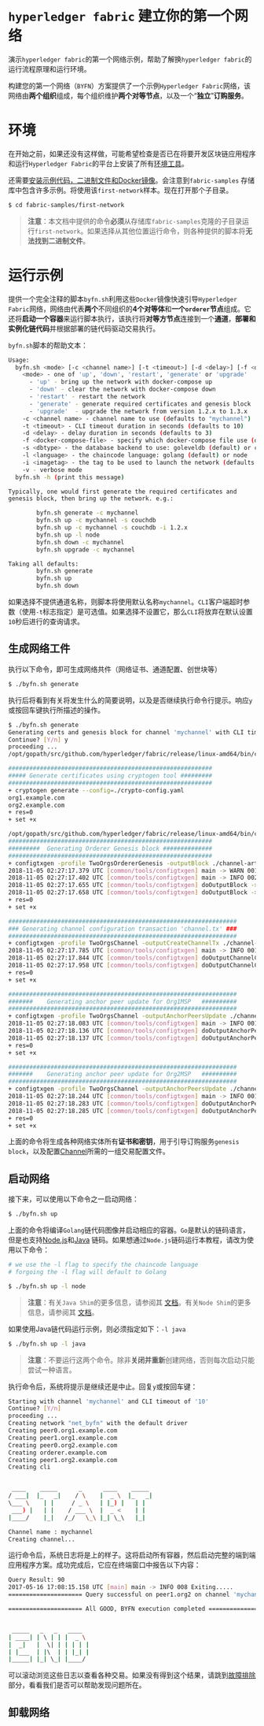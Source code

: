 # `hyperledger fabric` 建立你的第一个网络
演示`hyperledger fabric`的第一个网络示例，帮助了解换`hyperledger fabric`的运行流程原理和运行环境。

构建您的第一个网络（`BYFN`）方案提供了一个示例`Hyperledger Fabric`网络，该网络由**两个组织**组成，每个组织维护**两个对等节点**，以及一个“**独立**”**订购服务**。

# 环境

在开始之前，如果还没有这样做，可能希望检查是否已在将要开发区块链应用程序和运行`Hyperledger Fabric`的平台上安装了所有[环境工具](hyperledger%20fabric%20入门.md)。

还需要[安装示例代码，二进制文件和Docker镜像](https://hyperledger-fabric.readthedocs.io/en/latest/install.html)。会注意到`fabric-samples` 存储库中包含许多示例。将使用该`first-network`样本。现在打开那个子目录。

```sh
$ cd fabric-samples/first-network
```

> **注意**：本文档中提供的命令**必须**从存储库`fabric-samples`克隆的子目录运行`first-network`。如果选择从其他位置运行命令，则各种提供的脚本将**无法找到二进制文件**。

# 运行示例

提供一个完全注释的脚本`byfn.sh`利用这些`Docker`镜像快速引导`Hyperledger Fabric`网络，网络由代表**两个**不同组织的**4个对等体**和**一个`orderer`节点**组成。它还将**启动一个容器**来运行脚本执行，该执行将**对等方节点**连接到一个**通道**，**部署和实例化链代码**并根据部署的链代码驱动交易执行。

`byfn.sh`脚本的帮助文本：

```sh
Usage:
  byfn.sh <mode> [-c <channel name>] [-t <timeout>] [-d <delay>] [-f <docker-compose-file>] [-s <dbtype>] [-l <language>] [-i <imagetag>] [-v]
    <mode> - one of 'up', 'down', 'restart', 'generate' or 'upgrade'
      - 'up' - bring up the network with docker-compose up
      - 'down' - clear the network with docker-compose down
      - 'restart' - restart the network
      - 'generate' - generate required certificates and genesis block
      - 'upgrade'  - upgrade the network from version 1.2.x to 1.3.x
    -c <channel name> - channel name to use (defaults to "mychannel")
    -t <timeout> - CLI timeout duration in seconds (defaults to 10)
    -d <delay> - delay duration in seconds (defaults to 3)
    -f <docker-compose-file> - specify which docker-compose file use (defaults to docker-compose-cli.yaml)
    -s <dbtype> - the database backend to use: goleveldb (default) or couchdb
    -l <language> - the chaincode language: golang (default) or node
    -i <imagetag> - the tag to be used to launch the network (defaults to "latest")
    -v - verbose mode
  byfn.sh -h (print this message)

Typically, one would first generate the required certificates and
genesis block, then bring up the network. e.g.:

        byfn.sh generate -c mychannel
        byfn.sh up -c mychannel -s couchdb
        byfn.sh up -c mychannel -s couchdb -i 1.2.x
        byfn.sh up -l node
        byfn.sh down -c mychannel
        byfn.sh upgrade -c mychannel

Taking all defaults:
        byfn.sh generate
        byfn.sh up
        byfn.sh down
```

如果选择不提供通道名称，则脚本将使用默认名称`mychannel`。`CLI`客户端超时参数（使用`-t`标志指定）是可选值。如果选择不设置它，那么`CLI`将放弃在默认设置`10`秒后进行的查询请求。

## 生成网络工件

执行以下命令，即可生成网络共件（网络证书、通道配置、创世块等）

```sh
$ ./byfn.sh generate
```

执行后将看到有关将发生什么的简要说明，以及是否继续执行命令行提示。响应`y`或按回车键执行所描述的操作。

```sh
$ ./byfn.sh generate
Generating certs and genesis block for channel 'mychannel' with CLI timeout of '10' seconds and CLI delay of '3' seconds
Continue? [Y/n] y
proceeding ...
/opt/gopath/src/github.com/hyperledger/fabric/release/linux-amd64/bin/cryptogen

##########################################################
##### Generate certificates using cryptogen tool #########
##########################################################
+ cryptogen generate --config=./crypto-config.yaml
org1.example.com
org2.example.com
+ res=0
+ set +x

/opt/gopath/src/github.com/hyperledger/fabric/release/linux-amd64/bin/configtxgen
##########################################################
#########  Generating Orderer Genesis block ##############
##########################################################
+ configtxgen -profile TwoOrgsOrdererGenesis -outputBlock ./channel-artifacts/genesis.block
2018-11-05 02:27:17.379 UTC [common/tools/configtxgen] main -> WARN 001 Omitting the channel ID for configtxgen for output operations is deprecated.  Explicitly passing the channel ID will be required in the future, defaulting to 'testchainid'.
2018-11-05 02:27:17.402 UTC [common/tools/configtxgen] main -> INFO 002 Loading configuration
2018-11-05 02:27:17.655 UTC [common/tools/configtxgen] doOutputBlock -> INFO 003 Generating genesis block
2018-11-05 02:27:17.658 UTC [common/tools/configtxgen] doOutputBlock -> INFO 004 Writing genesis block
+ res=0
+ set +x

#################################################################
### Generating channel configuration transaction 'channel.tx' ###
#################################################################
+ configtxgen -profile TwoOrgsChannel -outputCreateChannelTx ./channel-artifacts/channel.tx -channelID mychannel
2018-11-05 02:27:17.785 UTC [common/tools/configtxgen] main -> INFO 001 Loading configuration
2018-11-05 02:27:17.844 UTC [common/tools/configtxgen] doOutputChannelCreateTx -> INFO 002 Generating new channel configtx
2018-11-05 02:27:17.958 UTC [common/tools/configtxgen] doOutputChannelCreateTx -> INFO 003 Writing new channel tx
+ res=0
+ set +x

#################################################################
#######    Generating anchor peer update for Org1MSP   ##########
#################################################################
+ configtxgen -profile TwoOrgsChannel -outputAnchorPeersUpdate ./channel-artifacts/Org1MSPanchors.tx -channelID mychannel -asOrg Org1MSP
2018-11-05 02:27:18.083 UTC [common/tools/configtxgen] main -> INFO 001 Loading configuration
2018-11-05 02:27:18.136 UTC [common/tools/configtxgen] doOutputAnchorPeersUpdate -> INFO 002 Generating anchor peer update
2018-11-05 02:27:18.137 UTC [common/tools/configtxgen] doOutputAnchorPeersUpdate -> INFO 003 Writing anchor peer update
+ res=0
+ set +x

#################################################################
#######    Generating anchor peer update for Org2MSP   ##########
#################################################################
+ configtxgen -profile TwoOrgsChannel -outputAnchorPeersUpdate ./channel-artifacts/Org2MSPanchors.tx -channelID mychannel -asOrg Org2MSP
2018-11-05 02:27:18.244 UTC [common/tools/configtxgen] main -> INFO 001 Loading configuration
2018-11-05 02:27:18.283 UTC [common/tools/configtxgen] doOutputAnchorPeersUpdate -> INFO 002 Generating anchor peer update
2018-11-05 02:27:18.285 UTC [common/tools/configtxgen] doOutputAnchorPeersUpdate -> INFO 003 Writing anchor peer update
+ res=0
+ set +x
```

上面的命令将生成各种网络实体所有**证书和密钥**，用于引导订购服务`genesis block`，以及配置[Channel](https://hyperledger-fabric.readthedocs.io/en/latest/glossary.html#channel)所需的一组交易配置文件。

## 启动网络

接下来，可以使用以下命令之一启动网络： 

```sh
$ ./byfn.sh up
```

上面的命令将编译`Golang`链代码图像并启动相应的容器。`Go`是默认的链码语言，但是也支持[Node.js](https://fabric-shim.github.io/)和[Java](https://fabric-chaincode-java.github.io/) 链码。如果想通过`Node.js`链码运行本教程，请改为使用以下命令：

```sh
# we use the -l flag to specify the chaincode language
# forgoing the -l flag will default to Golang

$ ./byfn.sh up -l node
```

> **注意**：有关`Java Shim`的更多信息，请参阅其 [文档](https://fabric-chaincode-java.github.io/org/hyperledger/fabric/shim/Chaincode.html)。有关`Node Shim`的更多信息，请参阅其 [文档](https://fabric-shim.github.io/fabric-shim.ChaincodeInterface.html)。

如果使用Java链代码运行示例，则必须指定如下：`-l java`

```sh
$ ./byfn.sh up -l java
```

> **注意**：不要运行这两个命令。除非**关闭并重新**创建网络，否则每次启动只能尝试一种语言。

执行命令后，系统将提示是继续还是中止。回复`y`或按回车键： 

```sh
Starting with channel 'mychannel' and CLI timeout of '10'
Continue? [Y/n]
proceeding ...
Creating network "net_byfn" with the default driver
Creating peer0.org1.example.com
Creating peer1.org1.example.com
Creating peer0.org2.example.com
Creating orderer.example.com
Creating peer1.org2.example.com
Creating cli


 ____    _____      _      ____    _____
/ ___|  |_   _|    / \    |  _ \  |_   _|
\___ \    | |     / _ \   | |_) |   | |
 ___) |   | |    / ___ \  |  _ <    | |
|____/    |_|   /_/   \_\ |_| \_\   |_|

Channel name : mychannel
Creating channel...
```

运行命令后，系统日志将是上的样子。这将启动所有容器，然后启动完整的端到端应用程序方案。成功完成后，它应在终端窗口中报告以下内容：

```sh
Query Result: 90
2017-05-16 17:08:15.158 UTC [main] main -> INFO 008 Exiting.....
===================== Query successful on peer1.org2 on channel 'mychannel' =====================

===================== All GOOD, BYFN execution completed =====================


 _____   _   _   ____
| ____| | \ | | |  _ \
|  _|   |  \| | | | | |
| |___  | |\  | | |_| |
|_____| |_| \_| |____/
```

可以滚动浏览这些日志以查看各种交易。如果没有得到这个结果，请跳到[故障排除](https://hyperledger-fabric.readthedocs.io/en/latest/build_network.html#troubleshoot)部分，看看我们是否可以帮助发现问题所在。

## 卸载网络


